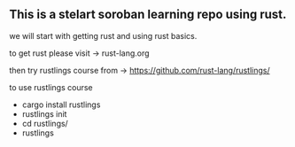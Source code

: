 ## This is a stelart soroban learning repo using rust.


we will start with getting rust and using rust basics.

to get rust please visit -> rust-lang.org

then try rustlings course from ->  https://github.com/rust-lang/rustlings/

to use rustlings course  

+ cargo install rustlings
+ rustlings init
+ cd rustlings/
+ rustlings